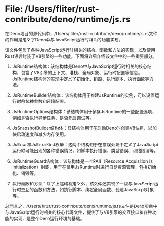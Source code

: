 # File: /Users/fliter/rust-contribute/deno/runtime/js.rs

在Deno项目的源代码中，/Users/fliter/rust-contribute/deno/runtime/js.rs文件的作用是定义了Deno中与JavaScript运行时相关的功能实现。

该文件包含了各种JavaScript运行时相关的结构、函数和方法的实现，以及使用Rust语言封装了V8引擎的一些功能。下面将详细介绍该文件中的一些重要部分。

1. JsRuntime结构体：该结构体是Deno中与JavaScript运行时相关的核心结构，包含了V8引擎的上下文、堆栈、全局对象、运行时配置等信息。JsRuntime结构体的实现中定义了初始化、销毁、执行脚本、执行函数等方法。

2. JsRuntimeBuilder结构体：该结构体用于构建JsRuntime的实例，可以设置运行时的各种参数和环境配置。

3. JsRuntimeOptions结构体：该结构体用于保存JsRuntime的一些配置选项，例如是否执行异步任务、是否开启调试等。

4. JsSnapshotBuilder结构体：该结构体用于在启动Deno时创建V8快照，以加快启动速度和减少内存使用。

5. JsError和JsErrorKind枚举：这两个结构用于在错误处理中定义了JavaScript运行时可能出现的各种错误情况，如脚本执行错误、类型错误、网络错误等。

6. JsRuntimeGuard结构体：该结构体是一个RAII（Resource Acquisition Is Initialization）封装，用于在使用JsRuntime时进行自动资源管理，包括初始化、销毁等。

7. 执行函数和方法：除了上述结构定义外，该文件还实现了一些与JavaScript运行时交互的函数和方法，如执行脚本、绑定全局函数、创建JavaScript对象等。

总而言之，/Users/fliter/rust-contribute/deno/runtime/js.rs文件是Deno项目中与JavaScript运行时相关的核心代码文件，提供了与V8引擎的交互接口和各种功能的实现，是整个Deno运行环境的基础。

